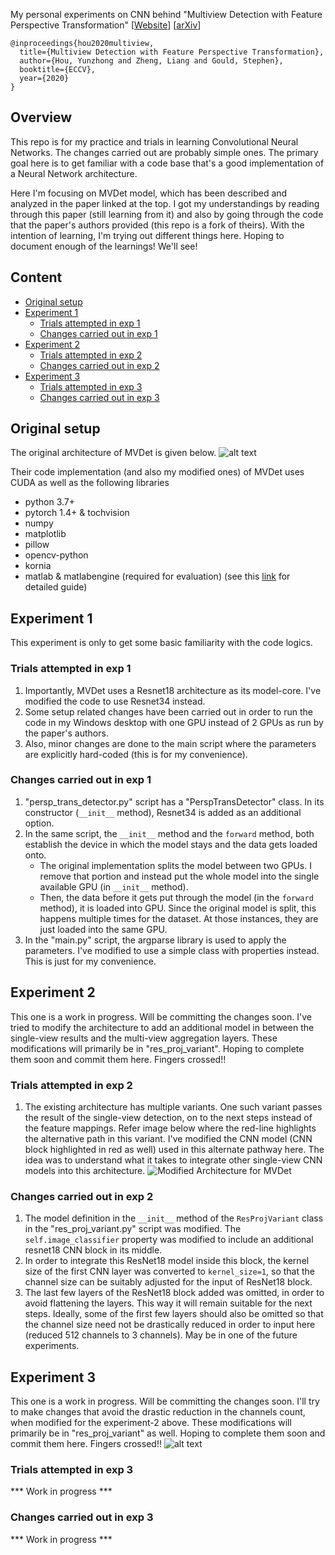 My personal experiments on CNN behind "Multiview Detection with Feature Perspective Transformation" [[Website](https://hou-yz.github.io/publication/2020-eccv2020-mvdet)] [[arXiv](https://arxiv.org/abs/2007.07247)]

```
@inproceedings{hou2020multiview,
  title={Multiview Detection with Feature Perspective Transformation},
  author={Hou, Yunzhong and Zheng, Liang and Gould, Stephen},
  booktitle={ECCV},
  year={2020}
}
```



## Overview
This repo is for my practice and trials in learning Convolutional Neural Networks. The changes carried out are probably simple ones. The primary goal here is to get familiar with a code base that's a good implementation of a Neural Network architecture.

Here I'm focusing on MVDet model, which has been described and analyzed in the paper linked at the top. I got my understandings by reading through this paper (still learning from it) and also by going through the code that the paper's authors provided (this repo is a fork of theirs). 
With the intention of learning, I'm trying out different things here. Hoping to document enough of the learnings! We'll see!

 
## Content
- [Original setup](#original-setup)
- [Experiment 1](#experimen-1)
    * [Trials attempted in exp 1](#trials-attempted-in-exp-1)
    * [Changes carried out in exp 1](#changes-carried-out-in-exp-1)
- [Experiment 2](#experiment-2)
    * [Trials attempted in exp 2](#trials-attempted-in-exp-2)
    * [Changes carried out in exp 2](#changes-carried-out-in-exp-2)
- [Experiment 3](#experiment-3)
    * [Trials attempted in exp 3](#trials-attempted-in-exp-3)
    * [Changes carried out in exp 3](#changes-carried-out-in-exp-3)


## Original setup
The original architecture of MVDet is given below.
![alt text](https://hou-yz.github.io/images/eccv2020_mvdet_architecture.png "Architecture for MVDet")


Their code implementation (and also my modified ones) of MVDet uses CUDA as well as the following libraries
- python 3.7+
- pytorch 1.4+ & tochvision
- numpy
- matplotlib
- pillow
- opencv-python
- kornia
- matlab & matlabengine (required for evaluation) (see this [link](/multiview_detector/evaluation/README.md) for detailed guide)



## Experiment 1
This experiment is only to get some basic familiarity with the code logics.

### Trials attempted in exp 1
1. Importantly, MVDet uses a Resnet18 architecture as its model-core. I've modified the code to use Resnet34 instead.
2. Some setup related changes have been carried out in order to run the code in my Windows desktop with one GPU instead of 2 GPUs as run by the paper's authors.
3. Also, minor changes are done to the main script where the parameters are explicitly hard-coded (this is for my convenience).

### Changes carried out in exp 1
1. "persp_trans_detector.py" script has a "PerspTransDetector" class. In its constructor (`__init__` method), Resnet34 is added as an additional option.
2. In the same script, the `__init__` method and the `forward` method, both establish the device in which the model stays and the data gets loaded onto.
   - The original implementation splits the model between two GPUs. I remove that portion and instead put the whole model into the single available GPU (in `__init__` method).
   - Then, the data before it gets put through the model (in the `forward` method), it is loaded into GPU. Since the original model is split, this happens multiple times for the dataset. At those instances, they are just loaded into the same GPU.
3. In the "main.py" script, the argparse library is used to apply the parameters. I've modified to use a simple class with properties instead. This is just for my convenience.




## Experiment 2
This one is a work in progress. Will be committing the changes soon. I've tried to modify the architecture to add an additional model in between the single-view results and the multi-view aggregation layers. These modifications will primarily be in "res_proj_variant". Hoping to complete them soon and commit them here. Fingers crossed!!


### Trials attempted in exp 2
1. The existing architecture has multiple variants. One such variant passes the result of the single-view detection, on to the next steps instead of the feature mappings. Refer image below where the red-line highlights the alternative path in this variant. I've modified the CNN model (CNN block highlighted in red as well) used in this alternate pathway here. The idea was to understand what it takes to integrate other single-view CNN models into this architecture.
![Modified Architecture for MVDet](./multiview_detector/models/MVDet-modified_architecture-exp2.png)

### Changes carried out in exp 2
1. The model definition in the `__init__` method of the `ResProjVariant` class in the "res_proj_variant.py" script was modified. The `self.image_classifier` property was modified to include an additional resnet18 CNN block in its middle.
2. In order to integrate this ResNet18 model inside this block, the kernel size of the first CNN layer was converted to `kernel_size=1`, so that the channel size can be suitably adjusted for the input of ResNet18 block.
3. The last few layers of the ResNet18 block added was omitted, in order to avoid flattening the layers. This way it will remain suitable for the next steps. Ideally, some of the first few layers should also be omitted so that the channel size need not be drastically reduced in order to input here (reduced 512 channels to 3 channels). May be in one of the future experiments.




## Experiment 3
This one is a work in progress. Will be committing the changes soon. I'll try to make changes that avoid the drastic reduction in the channels count, when modified for the experiment-2 above. These modifications will primarily be in "res_proj_variant" as well. Hoping to complete them soon and commit them here. Fingers crossed!!
![alt text](https://hou-yz.github.io/images/eccv2020_mvdet_architecture.png "Architecture for MVDet")

### Trials attempted in exp 3
\*\*\* Work in progress \*\*\*

### Changes carried out in exp 3
\*\*\* Work in progress \*\*\*
